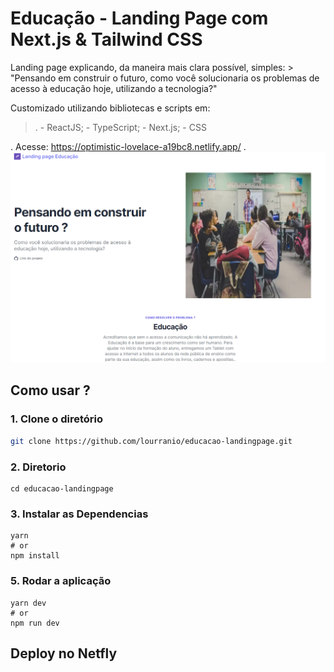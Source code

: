 # Educação - Landing Page com Next.js & Tailwind CSS

Landing page explicando, da maneira mais clara possível, simples: > "Pensando em construir o futuro, como você solucionaria os problemas de acesso à educação hoje, utilizando a tecnologia?"

Customizado utilizando bibliotecas e scripts em:

> . - ReactJS; - TypeScript; - Next.js; - CSS

.
Acesse: https://optimistic-lovelace-a19bc8.netlify.app/
.
![image](https://github.com/lourranio/educacao-landingpage/blob/9c1a84ce481ba28bad1ed1e7ac37591fceefee67/public/page1.PNG)

## Como usar ?

### 1\. Clone o diretório

```bash
git clone https://github.com/lourranio/educacao-landingpage.git
```

### 2\. Diretorio

```
cd educacao-landingpage
```

### 3\. Instalar as Dependencias

```
yarn
# or
npm install
```

### 5\. Rodar a aplicação

```
yarn dev
# or
npm run dev
```

## Deploy no Netfly
